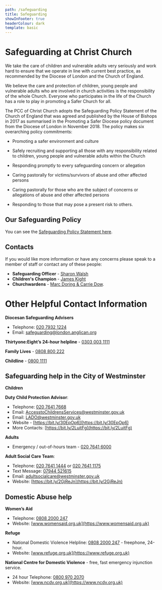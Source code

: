 ```yaml
---
path: /safeguarding
title: Safeguarding
showInFooter: true
headerColour: dark
template: basic
---
```


# Safeguarding at Christ Church

We take the care of children and vulnerable adults very seriously and work hard to ensure that we operate in line with current best practice, as recommended by the Diocese of London and the Church of England.

We believe the care and protection of children, young people and vulnerable adults who are involved in church activities is the responsibility of the whole Church. Everyone who participates in the life of the Church has a role to play in promoting a Safer Church for all.

The PCC of Christ Church adopts the Safeguarding Policy Statement of the Church of England that was agreed and published by the House of Bishops in 2017 as summarised in the Promoting a Safer Diocese policy document from the Diocese of London in November 2018. The policy makes six overarching policy commitments:

-   Promoting a safer environment and culture

-   Safely recruiting and supporting all those with any responsibility related to children, young people and vulnerable adults within the Church

-   Responding promptly to every safeguarding concern or allegation

-   Caring pastorally for victims/survivors of abuse and other affected persons

-   Caring pastorally for those who are the subject of concerns or allegations of abuse and other affected persons

-   Responding to those that may pose a present risk to others.

## Our Safeguarding Policy

You can see the [Safeguarding Policy Statement here](/downloads/CCMSafeguardingPolicy2021.pdf).

## Contacts

If you would like more information or have any concerns please speak to a member of staff or contact any of these people:

-   **Safeguarding Officer** - [Sharon Walsh](mailto:sharon@christchurchmayfair.org)
-   **Children's Champion** - [James Kight](mailto:james@christchurchmayfair.org)
-   **Churchwardens** - [Marc Doring & Carrie Dow](mailto:churchwardens@christchurchmayfair.org).

# Other Helpful Contact Information

**Diocesan Safeguarding Advisers**

-   Telephone: [020 7932 1224](tel:02079321224)
-   Email: [safeguarding@london.anglican.org](mailto:safeguarding@london.anglican.org)

**Thirtyone:Eight’s 24-hour helpline** - [0303 003 1111](tel:03030031111)

**Family Lives** - [0808 800 222](tel:0808800222)

**Childline** - [0800 1111](tel:08001111)

## Safeguarding help in the City of Westminster

**Children**

**Duty Child Protection Advisor**:

-   Telephone: [020 7641 7668](tel:02076417668)
-   Email: [AccesstoChildrensServices@westminster.gov.uk](mailto:AccesstoChildrensServices@westminster.gov.uk)
-   Email: [LADO@westminster.gov.uk](mailto:LADO@westminster.gov.uk)
-   Website - [https://bit.ly/30EpOp6](https://bit.ly/30EpOp6)
-   More Contacts: [https://bit.ly/2LuitFg](https://bit.ly/2LuitFg)

**Adults**

-   Emergency / out-of-hours team - [020 7641 6000](tel:02076416000)

**Adult Social Care Team**:

-   Telephone: [020 7641 1444](tel:02076411444) or [020 7641 1175](tel:02076411175)
-   Text Message: [07944 521615](sms:07944521615)
-   Email: [adultsocialcare@westminster.gov.uk](mailto:adultsocialcare@westminster.gov.uk)
-   Website: [https://bit.ly/2GjReJn](https://bit.ly/2GjReJn)

## Domestic Abuse help

**Women’s Aid**

-   Telephone: [0808 2000 247](tel:08082000247)
-   Website: [www.womensaid.org.uk](https://www.womensaid.org.uk)

**Refuge**

-   National Domestic Violence Helpline: [0808 2000 247](tel:08082000247) - freephone, 24-hour.
-   Website: [www.refuge.org.uk](https://www.refuge.org.uk)

**National Centre for Domestic Violence** - free, fast emergency injunction service.

-   24 hour Telephone: [0800 970 2070](tel:08009702070)
-   Website: [www.ncdv.org.uk](https://www.ncdv.org.uk)
